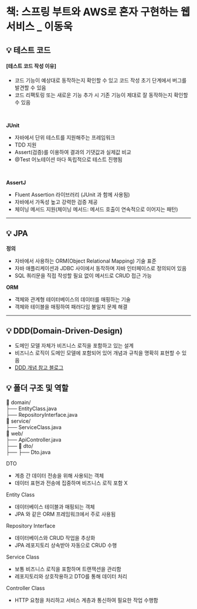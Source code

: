 # 책: 스프링 부트와 AWS로 혼자 구현하는 웹 서비스 \_ 이동욱

<!--
***


#### 🏷️ 깃 커밋 컨벤션
|태그|설명|
|------|--------------------------------|
|feat|새로운 개념/기능 추가|
|fix|버그 수정|
|refactor|리팩토링|
|chore|기타 변경사항 (설정 변경, 환경 설정 관련)|
|docs|문서 추가, 수정, 삭제|
|test|테스트 코드 추가/수정|
|init|초기 생성|

***
-->

## 💡 테스트 코드

#### [테스트 코드 작성 이유]

- 코드 기능이 예상대로 동작하는지 확인할 수 있고 코드 작성 초기 단계에서 버그를 발견할 수 있음
- 코드 리팩토링 또는 새로운 기능 추가 시 기존 기능이 제대로 잘 동작하는지 확인할 수 있음

<br>

**JUnit**

- 자바에서 단위 테스트를 지원해주는 프레임워크
- TDD 지원
- Assert(검증)를 이용하여 결과의 기댓값과 실제값 비교
- @Test 어노테이션 마다 독립적으로 테스트 진행됨

<br>

**AssertJ**

- Fluent Assertion 라이브러리 (JUnit 과 함께 사용됨)
- 자바에서 가독성 높고 강력한 검증 제공
- 체이닝 메서드 지원(체이닝 메서드: 메서드 호출이 연속적으로 이어지는 패턴)

---

## 💡 JPA

**정의**

- 자바에서 사용하는 ORM(Object Relational Mapping) 기술 표준
- 자바 애플리케이션과 JDBC 사이에서 동작하며 자바 인터페이스로 정의되어 있음
- SQL 쿼리문을 직접 작성할 필요 없이 메서드로 CRUD 접근 가능

**ORM**

- 객체와 관계형 테이터베이스의 데이터를 매핑하는 기술
- 객체와 테이블을 매핑하여 패러다임 불일치 문제 해결

---

## 💡 DDD(Domain-Driven-Design)

- 도메인 모델 자체가 비즈니스 로직을 포함하고 있는 설계
- 비즈니스 로직이 도메인 모델에 포함되어 있어 개념과 규칙을 명확히 표현할 수 있음
- <a href="https://velog.io/@dnflekf2748/DDDDomain-Driven-Design">DDD 개념 참고 블로그</a>

## 💡 폴더 구조 및 역할

📂 domain/ <br>
├── EntityClass.java <br>
├── RepositoryInterface.java <br>
📂 service/ <br>
├── ServiceClass.java <br>
📂 web/ <br>
├── ApiController.java <br>
├── 📂 dto/ <br>
├── ├── Dto.java <br>

DTO

- 계층 간 데이터 전송을 위해 사용되는 객체
- 데이터 표현과 전송에 집중하며 비즈니스 로직 포함 X

Entity Class

- 데이터베이스 테이블과 매핑되는 객체
- JPA 와 같은 ORM 프레임워크에서 주로 사용됨

Repository Interface

- 데이터베이스와 CRUD 작업을 추상화
- JPA 레포지토리 상속받아 자동으로 CRUD 수행

Service Class

- 보통 비즈니스 로직을 포함하며 트랜잭션을 관리함
- 레포지토리와 상호작용하고 DTO를 통해 데이터 처리

Controller Class

- HTTP 요청을 처리하고 서비스 계층과 통신하여 필요한 작업 수행함
